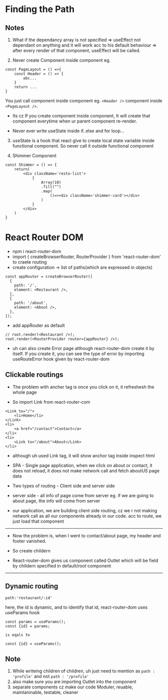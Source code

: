 # Finding the Path

## Notes

1. What if the dependancy array is not specified => useEffect not dependant on anything and it will work acc to his default behaviour => after every render of that component, useEffect will be called.

2. Never create Component inside component eg.
```
const PageLayout = () =>{
    const Header = () => {
        abc...
    }
    return ...
}
```
You just call component inside component eg. `<Header />` component inside `<PageLayout />`.
 
- Its cz If you create component inside component, It will create that component everytime when ur parent component re-render.

- Never ever write useState inside if..else and for loop...

3. useState is a hook that react give to create local state variable inside functional component. So never call it outside functional component

4. Shimmer Component

```
const Shimmer = () => {
    return(
        <div className='resto-list'>
            {
                Array(10)
                .fill("")
                .map(
                    ()=><div className='shimmer-card'></div>
                )
            }
        </div>
    )
}
```

# React Router DOM

- npm i react-router-dom
- import { createBrowserRouter, RouterProvider } from 'react-router-dom' to craete routing
- create configuration -> list of paths(which are expressed in objects)
```
const appRouter = createBrowserRouter([
  {
    path: '/',
    element: <Restaurant />,
  },
  {
    path: '/about',
    element: <About />,
  },
]);
```
- add appRouter as default
```
// root.render(<Restaurant />);
root.render(<RouterProvider router={appRouter} />);
```
- uh can also create Error page although react-router-dom create it by itself. If you create it, you can see the type of error by importing useRouteError hook given by react-router-dom

## Clickable routings

- The problem with ancher tag is once you click on it, it refreshesh the whole page

- So import Link from react-router-com
```
<Link to="/">
    <li>Home</li>
</Link>
<li>
    <a href="/contact">Contact</a>
</li>
<li>
    <Link to="/about">About</Link>
</li>
```

- although uh used Link tag, it will show anchor tag inside inspect html

- SPA - Single page application, when we click on about or contact, it does not reload, it does not make network call and fetch aboutUS page data

- Two types of routing - Client side and server side

- server side - all info of page come from server eg. if we are going to about page, the info will come from server

- our application, we are building client side routing, cz we r not making network call as all our components already in our code. acc to route, we just load that component

---
- Now the problem is, when I went to contact/about page, my header and footer vanished.

- So create childern 

- React-router-dom gives us component called Outlet which will be field by childern specified in default/root component

---
## Dynamic routing

```
path:'restaurant/:id'
```
here, the id is dynamic, and to identify that id, react-router-dom uses useParams hook

```
const params = useParams();
const {id} = params;

is eqals to

const {id} = useParams();
```



## Note
1. While writeing children of children, uh just need to mention as ` path : 'profile' ` and not ` path : '/profile' `
2. also make sure you are importing Outlet into the component
3. separate components cz make our code Moduler, reuable, maintaninable, testable, cleaner